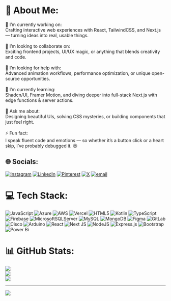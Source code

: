 ﻿# 💫 About Me:
🔭 I’m currently working on:<br>Crafting interactive web experiences with React, TailwindCSS, and Next.js — turning ideas into real, usable things.<br><br>👯 I’m looking to collaborate on:<br>Exciting frontend projects, UI/UX magic, or anything that blends creativity and code.<br><br>🤝 I’m looking for help with:<br>Advanced animation workflows, performance optimization, or unique open-source opportunities.<br><br>🌱 I’m currently learning:<br>Shadcn/UI, Framer Motion, and diving deeper into full-stack Next.js with edge functions & server actions.<br><br>💬 Ask me about:<br>Designing beautiful UIs, solving CSS mysteries, or building components that just feel right.<br><br>⚡ Fun fact:<br>I speak fluent code and emotions — so whether it’s a button click or a heart skip, I’ve probably debugged it. 😉


## 🌐 Socials:
[![Instagram](https://img.shields.io/badge/Instagram-%23E4405F.svg?logo=Instagram&logoColor=white)](https://www.instagram.com/anjalisinggh_12/) [![LinkedIn](https://img.shields.io/badge/LinkedIn-%230077B5.svg?logo=linkedin&logoColor=white)](https://linkedin.com/in/https://www.linkedin.com/in/anjali-singh-82bb42302/) [![Pinterest](https://img.shields.io/badge/Pinterest-%23E60023.svg?logo=Pinterest&logoColor=white)](https://pinterest.com/https://in.pinterest.com/anjalisinggh12/) [![X](https://img.shields.io/badge/X-black.svg?logo=X&logoColor=white)](https://x.com/https://x.com/anjalisinggh12/) [![email](https://img.shields.io/badge/Email-D14836?logo=gmail&logoColor=white)](mailto:anjalisinggh.12@gmail.com) 

# 💻 Tech Stack:
![JavaScript](https://img.shields.io/badge/javascript-%23323330.svg?style=for-the-badge&logo=javascript&logoColor=%23F7DF1E) ![Azure](https://img.shields.io/badge/azure-%230072C6.svg?style=for-the-badge&logo=microsoftazure&logoColor=white) ![AWS](https://img.shields.io/badge/AWS-%23FF9900.svg?style=for-the-badge&logo=amazon-aws&logoColor=white) ![Vercel](https://img.shields.io/badge/vercel-%23000000.svg?style=for-the-badge&logo=vercel&logoColor=white) ![HTML5](https://img.shields.io/badge/html5-%23E34F26.svg?style=for-the-badge&logo=html5&logoColor=white) ![Kotlin](https://img.shields.io/badge/kotlin-%237F52FF.svg?style=for-the-badge&logo=kotlin&logoColor=white) ![TypeScript](https://img.shields.io/badge/typescript-%23007ACC.svg?style=for-the-badge&logo=typescript&logoColor=white) ![Firebase](https://img.shields.io/badge/firebase-%23039BE5.svg?style=for-the-badge&logo=firebase) ![MicrosoftSQLServer](https://img.shields.io/badge/Microsoft%20SQL%20Server-CC2927?style=for-the-badge&logo=microsoft%20sql%20server&logoColor=white) ![MySQL](https://img.shields.io/badge/mysql-4479A1.svg?style=for-the-badge&logo=mysql&logoColor=white) ![MongoDB](https://img.shields.io/badge/MongoDB-%234ea94b.svg?style=for-the-badge&logo=mongodb&logoColor=white) ![Figma](https://img.shields.io/badge/figma-%23F24E1E.svg?style=for-the-badge&logo=figma&logoColor=white) ![GitLab](https://img.shields.io/badge/gitlab-%23181717.svg?style=for-the-badge&logo=gitlab&logoColor=white) ![Cisco](https://img.shields.io/badge/cisco-%23049fd9.svg?style=for-the-badge&logo=cisco&logoColor=black) ![Arduino](https://img.shields.io/badge/-Arduino-00979D?style=for-the-badge&logo=Arduino&logoColor=white) ![React](https://img.shields.io/badge/react-%2320232a.svg?style=for-the-badge&logo=react&logoColor=%2361DAFB) ![Next JS](https://img.shields.io/badge/Next-black?style=for-the-badge&logo=next.js&logoColor=white) ![NodeJS](https://img.shields.io/badge/node.js-6DA55F?style=for-the-badge&logo=node.js&logoColor=white) ![Express.js](https://img.shields.io/badge/express.js-%23404d59.svg?style=for-the-badge&logo=express&logoColor=%2361DAFB) ![Bootstrap](https://img.shields.io/badge/bootstrap-%238511FA.svg?style=for-the-badge&logo=bootstrap&logoColor=white) ![Power Bi](https://img.shields.io/badge/power_bi-F2C811?style=for-the-badge&logo=powerbi&logoColor=black)
# 📊 GitHub Stats:
![](https://github-readme-stats.vercel.app/api?username=Anjalisinggh&theme=dark&hide_border=false&include_all_commits=false&count_private=false)<br/>
![](https://nirzak-streak-stats.vercel.app/?user=Anjalisinggh&theme=dark&hide_border=false)<br/>
![](https://github-readme-stats.vercel.app/api/top-langs/?username=Anjalisinggh&theme=dark&hide_border=false&include_all_commits=false&count_private=false&layout=compact)

---
[![](https://visitcount.itsvg.in/api?id=Anjalisinggh&icon=0&color=0)](https://visitcount.itsvg.in)

<!-- Proudly created with GPRM ( https://gprm.itsvg.in ) -->

